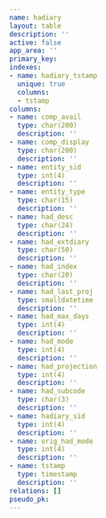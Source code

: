 ```yaml
---
name: hadiary
layout: table
description: ''
active: false
app_area: ''
primary_key: 
indexes:
- name: hadiary_tstamp
  unique: true
  columns:
  - tstamp
columns:
- name: comp_avail
  type: char(200)
  description: ''
- name: comp_display
  type: char(200)
  description: ''
- name: entity_sid
  type: int(4)
  description: ''
- name: entity_type
  type: char(15)
  description: ''
- name: had_desc
  type: char(24)
  description: ''
- name: had_extdiary
  type: char(50)
  description: ''
- name: had_index
  type: char(20)
  description: ''
- name: had_last_proj
  type: smalldatetime
  description: ''
- name: had_max_days
  type: int(4)
  description: ''
- name: had_mode
  type: int(4)
  description: ''
- name: had_projection
  type: int(4)
  description: ''
- name: had_subcode
  type: char(3)
  description: ''
- name: hadiary_sid
  type: int(4)
  description: ''
- name: orig_had_mode
  type: int(4)
  description: ''
- name: tstamp
  type: timestamp
  description: ''
relations: []
pseudo_pk: 
---
```


